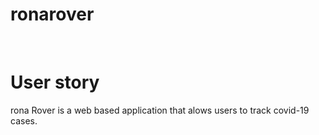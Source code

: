 # ronarover

<img scr="assets\img\Screenshot-Web.png" />
<img scr="assets\img\Screenshot-Moblie.jpg" />

# User story

rona Rover is a web based application that alows users to track covid-19 cases.
